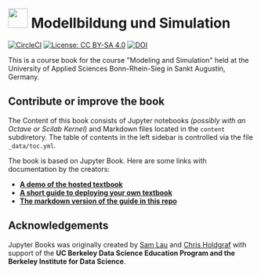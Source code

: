 # <img src="content/images/logo/favicon.ico" width=40 /> Modellbildung und Simulation

[![CircleCI](https://circleci.com/gh/jupyter/jupyter-book.svg?style=svg)](https://circleci.com/gh/jupyter/jupyter-book) [![License: CC BY-SA 4.0](https://img.shields.io/badge/License-CC%20BY--SA%204.0-lightgrey.svg)](https://creativecommons.org/licenses/by-sa/4.0/) [![DOI](https://zenodo.org/badge/168147770.svg)](https://zenodo.org/badge/latestdoi/168147770)

This is a course book for the course "Modeling and Simulation" held at the University of Applied Sciences Bonn-Rhein-Sieg in Sankt Augustin, Germany. 

## Contribute or improve the book

The Content of this book consists of Jupyter notebooks _(possibly with an Octave or Scilab Kernel)_ and Markdown files located in the `content` subdiretory. The table of contents in the left sidebar is controlled via the file `_data/toc.yml`.

The book is based on Jupyter Book. Here are some links with documentation by the creators:

* **[A demo of the hosted textbook](http://jupyter.org/jupyter-book/ )**
* **[A short guide to deploying your own textbook](https://jupyter.org/jupyter-book/guide/01_overview)**
* **[The markdown version of the guide in this repo](content/guide/)**

## Acknowledgements

Jupyter Books was originally created by [Sam Lau][sam] and [Chris Holdgraf][chris]
with support of the **UC Berkeley Data Science Education Program and the Berkeley
Institute for Data Science**.

[sam]: http://www.samlau.me/
[chris]: https://predictablynoisy.com
